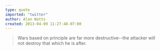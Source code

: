 ```yaml
---
type: quote
imported: "twitter"
author: Alan Watts
created: 2013-04-09 11:27:48-07:00
---
```

> Wars based on principle are far more destructive--the attacker will not destroy that which he is after.

